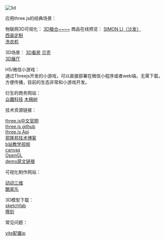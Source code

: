![3d](http://img.souche.com/f2e/7e4146ab4e2aeed0e80db7e24e20eb85.jpg)

应用three.js的经典场景： 

物联网3D可视化：
[3D粮仓~~~~](http://www.yanhuangxueyuan.com/3D/liangcang/index.html)
商品在线预览：
[SIMON LI（沙发）](http://app.xuanke3d.com/apps/trayton/#/)  
[西装定制](http://suit.xuantech.cn/)  
[洗衣机](https://cdn.weshape3d.com/hir001/1021/web/index.html)  

3D场景：
[3D看房](http://www.yanhuangxueyuan.com/3D/houseDesign/index.html)  [贝壳](https://zz.ke.com/)  
[3D展厅](http://beyond.3dnest.cn/play/?m=zhq_xzdzbwgc_699)

H5/微信小游戏：  
通过Threejs开发的小游戏，可以直接部署在微信小程序或者web端，无需下载，方便传播，目前的生态非常和小游戏开发。

衍生的商务网站：  
[众趣科技](http://www.3dnest.cn/)
[木棉树](http://www.mms3d.cn/)

技术资源链接：

[three.js中文官网](http://www.webgl3d.cn/)  
[three.js github](https://github.com/mrdoob/three.js)  
[three.js Api](http://www.webgl3d.cn/threejs/docs/#api/zh/animation/AnimationAction)    
[郭隆邦技术博客](http://www.yanhuangxueyuan.com/)  
[b站教学视频](https://search.bilibili.com/all?keyword=threejs&from_source=nav_search_new)    
[canvas](https://developer.mozilla.org/zh-CN/docs/Web/API/Canvas_API)  
[OpenGL](https://zh.wikipedia.org/wiki/OpenGL)  
[demo原文链接](https://blog.csdn.net/oqqeric61495217/article/details/118601732?utm_medium=distribute.pc_relevant.none-task-blog-2~default~baidujs_title~default-1.no_search_link&spm=1001.2101.3001.4242)  

可视化制作网站：

[动动三维](https://www.ddd.online/)  
[酷家乐](https://www.kujiale.com/)


3D模型下载：  
[sketchfab](https://sketchfab.com/search?q=tesla_2018_model_3&sort_by=-relevance&type=models)  
[啄刻](https://gizmohub.com/)



常见问题：

[vite配置ip](https://www.jianshu.com/p/b527dc3427fa) 
